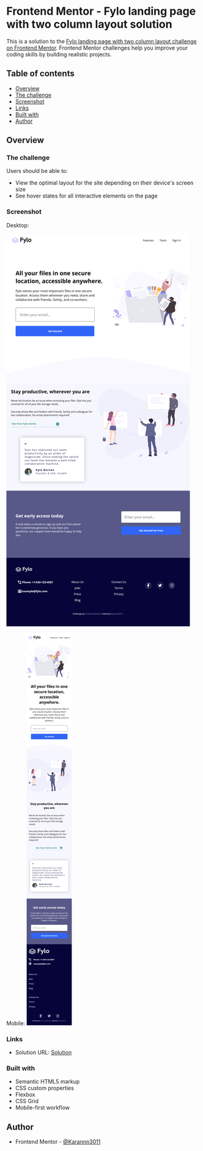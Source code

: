 # Frontend Mentor - Fylo landing page with two column layout solution

This is a solution to the [Fylo landing page with two column layout challenge on Frontend Mentor](https://www.frontendmentor.io/challenges/fylo-landing-page-with-two-column-layout-5ca5ef041e82137ec91a50f5). Frontend Mentor challenges help you improve your coding skills by building realistic projects. 

## Table of contents

- [Overview](#overview)
- [The challenge](#the-challenge)
- [Screenshot](#screenshot)
- [Links](#links)
- [Built with](#built-with)
- [Author](#author)


## Overview

### The challenge

Users should be able to:

- View the optimal layout for the site depending on their device's screen size
- See hover states for all interactive elements on the page

### Screenshot

Desktop:

![](dd.png)

Mobile:
![](md.png)

### Links

- Solution URL: [Solution](https://karannn3011.github.io/fylo-landing-frontendmentor)

### Built with

- Semantic HTML5 markup
- CSS custom properties
- Flexbox
- CSS Grid
- Mobile-first workflow


## Author

- Frontend Mentor - [@Karannn3011](https://www.frontendmentor.io/profile/Karannn3011)
  
